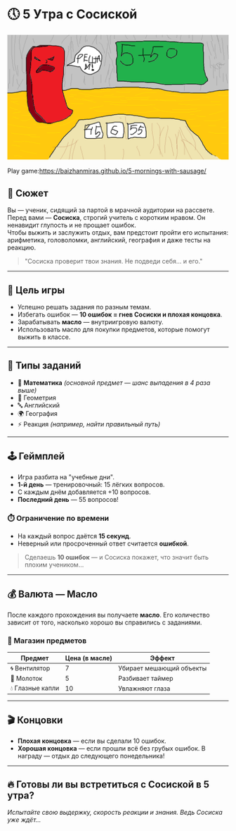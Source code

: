 # 🕔 5 Утра с Сосиской

![Сосиска злится](./images/angrySausage.png)

Play game:https://baizhanmiras.github.io/5-mornings-with-sausage/

## 📜 Сюжет

Вы — ученик, сидящий за партой в мрачной аудитории на рассвете.  
Перед вами — **Сосиска**, строгий учитель с коротким нравом. Он ненавидит глупость и не прощает ошибок.  
Чтобы выжить и заслужить отдых, вам предстоит пройти его испытания:  
арифметика, головоломки, английский, география и даже тесты на реакцию.

> "Сосиска проверит твои знания. Не подведи себя... и его."

---

## 🎯 Цель игры

- Успешно решать задания по разным темам.
- Избегать ошибок — **10 ошибок = гнев Сосиски и плохая концовка**.
- Зарабатывать **масло** — внутриигровую валюту.
- Использовать масло для покупки предметов, которые помогут выжить в классе.

---

## 🧠 Типы заданий

- 🔢 **Математика** _(основной предмет — шанс выпадения в 4 раза выше)_
- 📐 Геометрия
- 🔤 Английский
- 🌍 География
- ⚡ Реакция _(например, найти правильный путь)_

---

## 🕹️ Геймплей

- Игра разбита на "учебные дни".
- **1-й день** — тренировочный: 15 лёгких вопросов.
- С каждым днём добавляется +10 вопросов.
- **Последний день** — 55 вопросов!

### ⏱️ Ограничение по времени

- На каждый вопрос даётся **15 секунд**.
- Неверный или просроченный ответ считается **ошибкой**.

> Сделаешь **10 ошибок** — и Сосиска покажет, что значит быть плохим учеником...

---

## 💰 Валюта — Масло

После каждого прохождения вы получаете **масло**. Его количество зависит от того, насколько хорошо вы справились с заданиями.

### 🛒 Магазин предметов

| Предмет          | Цена (в масле) | Эффект                   |
| ---------------- | -------------- | ------------------------ |
| 🌀 Вентилятор    | 7              | Убирает мешающий объекты |
| 🔨 Молоток       | 5              | Разбивает таймер         |
| 💧 Глазные капли | 10             | Увлажняют глаза          |

---

## 🎬 Концовки

- **Плохая концовка** — если вы сделали 10 ошибок.
- **Хорошая концовка** — если прошли всё без грубых ошибок. В награду — отдых до следующего понедельника!

---

## 🔥 Готовы ли вы встретиться с Сосиской в 5 утра?

_Испытайте свою выдержку, скорость реакции и знания. Ведь Сосиска уже ждёт…_
